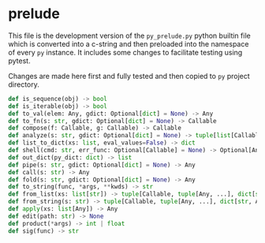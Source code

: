 # prelude

This file is the development version of the `py_prelude.py` python builtin file which is converted into a c-string and then preloaded into the namespace of every `py` instance. It includes some changes to facilitate testing using pytest.

Changes are made here first and fully tested and then copied to `py` project directory.


```python
def is_sequence(obj) -> bool
def is_iterable(obj) -> bool
def to_val(elem: Any, gdict: Optional[dict] = None) -> Any
def to_fn(s: str, gdict: Optional[dict] = None) -> Callable
def compose(f: Callable, g: Callable) -> Callable
def analyze(s: str, gdict: Optional[dict] = None) -> tuple[list[Callable], list[Any], list[tuple[Any, Any]]]
def list_to_dict(xs: list, eval_values=False) -> dict
def shell(cmd: str, err_func: Optional[Callable] = None) -> Optional[Any]
def out_dict(py_dict: dict) -> list
def pipe(s: str, gdict: Optional[dict] = None) -> Any
def call(s: str) -> Any
def fold(s: str, gdict: Optional[dict] = None) -> Any
def to_string(func, *args, **kwds) -> str
def from_list(xs: list[str]) -> tuple[Callable, tuple[Any, ...], dict[str, Any]]
def from_string(s: str) -> tuple[Callable, tuple[Any, ...], dict[str, Any]]
def apply(xs: list[Any]) -> Any
def edit(path: str) -> None
def product(*args) -> int | float
def sig(func) -> str
```